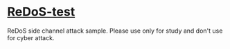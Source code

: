 # [ReDoS-test](https://fiord.github.io/ReDoS-test/)
ReDoS side channel attack sample. Please use only for study and don't use for cyber attack.

